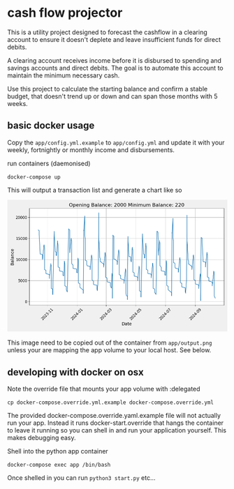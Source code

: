 # cash flow projector

This is a utility project designed to forecast the cashflow in a clearing account to ensure it doesn't deplete and leave insufficient funds for direct debits.

A clearing account receives income before it is disbursed to spending and savings accounts and direct debits. The goal is to automate this account to maintain the minimum necessary cash.

Use this project to calculate the starting balance and confirm a stable budget, that doesn't trend up or down and can span those months with 5 weeks. 

## basic docker usage
Copy the `app/config.yml.example` to `app/config.yml` and update it with your weekly, fortnightly or monthly income and disbursements. 

run containers (daemonised)
```
docker-compose up
```

This will output a transaction list and generate a chart like so

![Output Example](app/output.example.png)

This image need to be copied out of the container from `app/output.png` unless your are mapping the app volume to your local host.  See below.

## developing with docker on osx

Note the override file that mounts your app volume with :delegated
```
cp docker-compose.override.yml.example docker-compose.override.yml
```

The provided docker-compose.override.yaml.example file will not actually run your app.  Instead it runs docker-start.override that hangs the container to leave it running so you can shell in and run your application yourself.  This makes debugging easy.  

Shell into the python app container
```
docker-compose exec app /bin/bash
```

Once shelled in you can run `python3 start.py` etc...
